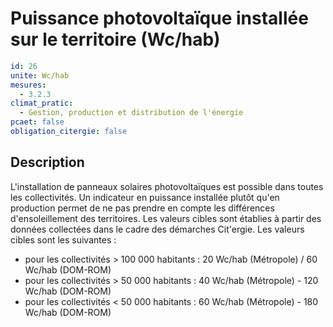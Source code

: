 # Puissance photovoltaïque installée sur le territoire (Wc/hab)
```yaml
id: 26
unite: Wc/hab
mesures:
  - 3.2.3
climat_pratic:
  - Gestion, production et distribution de l'énergie
pcaet: false
obligation_citergie: false
```
## Description
L'installation de panneaux solaires photovoltaïques est possible dans toutes les collectivités. Un indicateur en puissance installée plutôt qu'en production permet de ne pas prendre en compte les différences d'ensoleillement des territoires. Les valeurs cibles sont établies à partir des données collectées dans le cadre des démarches Cit'ergie.
Les valeurs cibles sont les suivantes : 
- pour les collectivités > 100 000 habitants : 20 Wc/hab (Métropole) / 60 Wc/hab (DOM-ROM)
- pour les collectivités > 50 000 habitants : 40 Wc/hab (Métropole) - 120 Wc/hab (DOM-ROM)
- pour les collectivités < 50 000 habitants : 60 Wc/hab (Métropole) - 180 Wc/hab (DOM-ROM)



